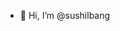 - 👋 Hi, I’m @sushilbang

<!---
sushilbang/sushilbang is a ✨ special ✨ repository because its `README.md` (this file) appears on your GitHub profile.
You can click the Preview link to take a look at your changes.
--->
